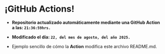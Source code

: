 # ¡GitHub Actions!
* **Repositorio actualizado automáticamente mediante una GitHub Action a las: `21:36:59hrs.`**
* **Modificado el día: `22, del mes de agosto, del año 2025.`**

* Ejemplo sencillo de cómo la **Action** modifica este archivo README.md.
